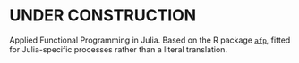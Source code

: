 # UNDER CONSTRUCTION
Applied Functional Programming in Julia. Based on the R package [`afp`](https://github.com/robertschnitman/afp), fitted for Julia-specific processes rather than a literal translation.
